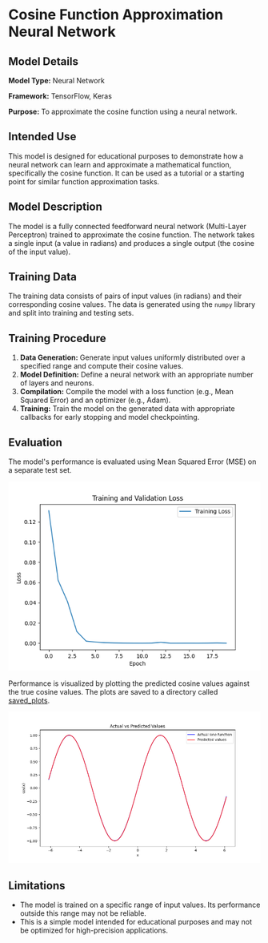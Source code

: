 # Cosine Function Approximation Neural Network

## Model Details
**Model Type:** Neural Network

**Framework:** TensorFlow, Keras

**Purpose:** To approximate the cosine function using a neural network.


## Intended Use
This model is designed for educational purposes to demonstrate how a neural network can learn and approximate a mathematical function, specifically the cosine function. It can be used as a tutorial or a starting point for similar function approximation tasks.

## Model Description
The model is a fully connected feedforward neural network (Multi-Layer Perceptron) trained to approximate the cosine function. The network takes a single input (a value in radians) and produces a single output (the cosine of the input value).

## Training Data
The training data consists of pairs of input values (in radians) and their corresponding cosine values. The data is generated using the `numpy` library and split into training and testing sets.

## Training Procedure
1. **Data Generation:** Generate input values uniformly distributed over a specified range and compute their cosine values.
2. **Model Definition:** Define a neural network with an appropriate number of layers and neurons.
3. **Compilation:** Compile the model with a loss function (e.g., Mean Squared Error) and an optimizer (e.g., Adam).
4. **Training:** Train the model on the generated data with appropriate callbacks for early stopping and model checkpointing.



## Evaluation
The model's performance is evaluated using Mean Squared Error (MSE) on a separate test set. 

![Alt text](model_performance.png)

Performance is visualized by plotting the predicted cosine values against the true cosine values. The plots are saved to a directory called [saved_plots](saved_plots).


![Alt text](tested_values.png)

## Limitations
- The model is trained on a specific range of input values. Its performance outside this range may not be reliable.
- This is a simple model intended for educational purposes and may not be optimized for high-precision applications.


